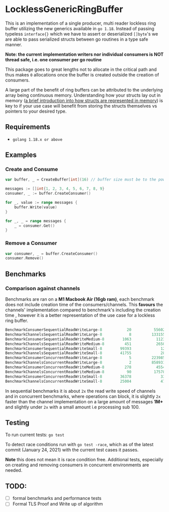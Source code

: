 # LocklessGenericRingBuffer

This is an implementation of a single producer, multi reader lockless ring buffer utilizing the new generics available in 
`go 1.18`. Instead of passing typeless `interface{}` which we have to assert or deserialized `[]byte`'s we are able to 
pass serialized structs between go routines in a type safe manner. 

**Note: the current implementation writers nor individual consumers is NOT thread safe, i.e. one consumer per go routine** 


This package goes to great lengths not to allocate in the critical path and thus makes `0` allocations once the buffer is 
created outside the creation of consumers. 

A large part of the benefit of ring buffers can be attributed to the underlying array being continuous memory. 
Understanding how your structs lay out in memory 
([a brief introduction into how structs are represented in memory](https://research.swtch.com/godata)) is key to if your 
use case will benefit from storing the structs themselves vs pointers to your desired type.

## Requirements
- `golang 1.18.x or above`

## Examples

### Create and Consume 
```go
var buffer, _ = CreateBuffer[int](16) // buffer size must be to the power 2

messages := []int{1, 2, 3, 4, 5, 6, 7, 8, 9}
consumer, _ := buffer.CreateConsumer()

for _, value := range messages {
	buffer.Write(value)
}

for _, _ = range messages {
	_ = consumer.Get()
}
```

### Remove a Consumer
```go
var consumer, _ = buffer.CreateConsumer()
consumer.Remove()
```

## Benchmarks 

### Comparison against channels 

Benchmarks are ran on a **M1 Macbook Air (16gb ram)**, each benchmark does not include creation time of the consumers/channels. 
This **favours** the channels' implementation compared to benchmark's including the creation time , however it is a 
better representation of the use case for a lockless ring buffer.


```sql
BenchmarkConsumerSequentialReadWriteLarge-8           20          55602675 ns/op               0 B/op          0 allocs/op
BenchmarkChannelsSequentialReadWriteLarge-8            8         133155344 ns/op               0 B/op          0 allocs/op
BenchmarkConsumerSequentialReadWriteMedium-8        1063           1123298 ns/op               0 B/op          0 allocs/op
BenchmarkChannelsSequentialReadWriteMedium-8         451           2650842 ns/op               0 B/op          0 allocs/op
BenchmarkConsumerSequentialReadWriteSmall-8        99393             12099 ns/op               0 B/op          0 allocs/op
BenchmarkChannelsSequentialReadWriteSmall-8        41755             28758 ns/op               0 B/op          0 allocs/op
BenchmarkConsumerConcurrentReadWriteLarge-8            5         223985800 ns/op             345 B/op          2 allocs/op
BenchmarkChannelsConcurrentReadWriteLarge-8            2         858931292 ns/op             144 B/op          2 allocs/op
BenchmarkConsumerConcurrentReadWriteMedium-8         278           4554057 ns/op             217 B/op          2 allocs/op
BenchmarkChannelsConcurrentReadWriteMedium-8          90          17578294 ns/op             169 B/op          2 allocs/op
BenchmarkConsumerConcurrentReadWriteSmall-8        36378             33837 ns/op              96 B/op          2 allocs/op
BenchmarkChannelsConcurrentReadWriteSmall-8        25004             47466 ns/op              97 B/op          2 allocs/op

```

In sequential benchmarks it is about `2x` the read write speed of channels and in concurrent benchmarks, where 
operations can block, it is slightly `2x` faster than the channel implementation on a large amount of messages **1M+** and slightly
under `2x` with a small amount i.e processing sub 100. 

## Testing 

To run current tests: `go test`

To detect race conditions run with `go test -race`, which as of the latest commit (January 24, 2021) with the current test cases it 
passes. 

**Note** this does not mean it is race condition free. 
Additional tests, especially on creating and removing consumers in concurrent environments are needed. 

## TODO:
- [ ] formal benchmarks and performance tests
- [ ] Formal TLS Proof and Write up of algorithm
